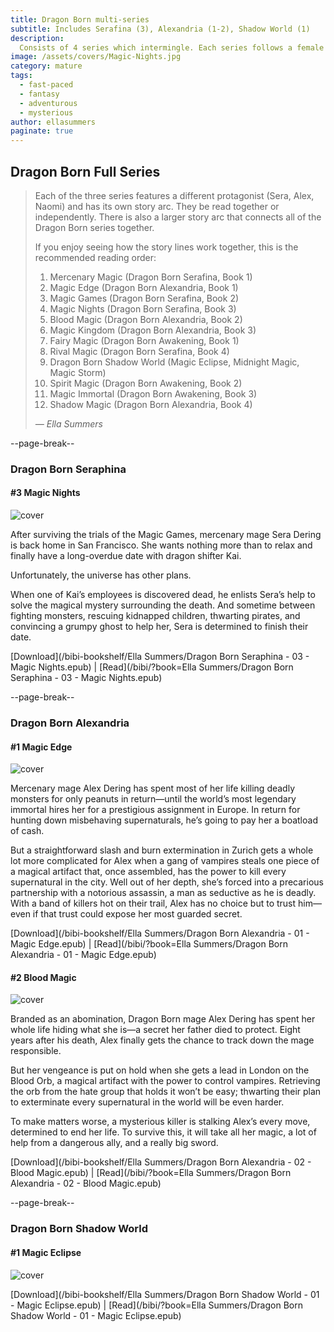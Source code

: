 ```yaml
---
title: Dragon Born multi-series
subtitle: Includes Serafina (3), Alexandria (1-2), Shadow World (1)
description:
  Consists of 4 series which intermingle. Each series follows a female mercenary mage, who is either a cursed Dragon Born or the lover of one, as she works to protect the world, and herself, from those who would destroy it for power.
image: /assets/covers/Magic-Nights.jpg
category: mature
tags:
  - fast-paced
  - fantasy
  - adventurous
  - mysterious
author: ellasummers
paginate: true
---
```

## Dragon Born Full Series

> Each of the three series features a different protagonist (Sera, Alex, Naomi) and has its own story arc. They be read together or independently. There is also a larger story arc that connects all of the Dragon Born series together.
>
> If you enjoy seeing how the story lines work together, this is the recommended reading order:
>
> 1. Mercenary Magic (Dragon Born Serafina, Book 1)
> 2. Magic Edge (Dragon Born Alexandria, Book 1)
> 3. Magic Games (Dragon Born Serafina, Book 2)
> 4. Magic Nights (Dragon Born Serafina, Book 3)
> 5. Blood Magic (Dragon Born Alexandria, Book 2)
> 6. Magic Kingdom (Dragon Born Alexandria, Book 3)
> 7. Fairy Magic (Dragon Born Awakening, Book 1)
> 8. Rival Magic (Dragon Born Serafina, Book 4)
> 9. Dragon Born Shadow World (Magic Eclipse, Midnight Magic, Magic Storm)
> 10. Spirit Magic (Dragon Born Awakening, Book 2)
> 11. Magic Immortal (Dragon Born Awakening, Book 3)
> 12. Shadow Magic (Dragon Born Alexandria, Book 4)
>
> <cite>&mdash; Ella Summers</cite>

--page-break--

### Dragon Born Seraphina

#### #3 Magic Nights

![cover](/assets/covers/Magic-Nights.jpg)

After surviving the trials of the Magic Games, mercenary mage Sera Dering is back home in San Francisco. She wants nothing more than to relax and finally have a long-overdue date with dragon shifter Kai.

Unfortunately, the universe has other plans.

When one of Kai’s employees is discovered dead, he enlists Sera’s help to solve the magical mystery surrounding the death. And sometime between fighting monsters, rescuing kidnapped children, thwarting pirates, and convincing a grumpy ghost to help her, Sera is determined to finish their date.

[Download](/bibi-bookshelf/Ella Summers/Dragon Born Seraphina - 03 - Magic Nights.epub) | [Read](/bibi/?book=Ella Summers/Dragon Born Seraphina - 03 - Magic Nights.epub)

--page-break--

### Dragon Born Alexandria

#### #1 Magic Edge

![cover](/assets/covers/Magic-Edge.jpg)

Mercenary mage Alex Dering has spent most of her life killing deadly monsters for only peanuts in return—until the world’s most legendary immortal hires her for a prestigious assignment in Europe. In return for hunting down misbehaving supernaturals, he’s going to pay her a boatload of cash.

But a straightforward slash and burn extermination in Zurich gets a whole lot more complicated for Alex when a gang of vampires steals one piece of a magical artifact that, once assembled, has the power to kill every supernatural in the city. Well out of her depth, she’s forced into a precarious partnership with a notorious assassin, a man as seductive as he is deadly. With a band of killers hot on their trail, Alex has no choice but to trust him—even if that trust could expose her most guarded secret.

[Download](/bibi-bookshelf/Ella Summers/Dragon Born Alexandria - 01 - Magic Edge.epub) | [Read](/bibi/?book=Ella Summers/Dragon Born Alexandria - 01 - Magic Edge.epub)

#### #2 Blood Magic

![cover](/assets/covers/Blood-Magic.jpg)

Branded as an abomination, Dragon Born mage Alex Dering has spent her whole life hiding what she is—a secret her father died to protect. Eight years after his death, Alex finally gets the chance to track down the mage responsible.

But her vengeance is put on hold when she gets a lead in London on the Blood Orb, a magical artifact with the power to control vampires. Retrieving the orb from the hate group that holds it won’t be easy; thwarting their plan to exterminate every supernatural in the world will be even harder.

To make matters worse, a mysterious killer is stalking Alex’s every move, determined to end her life. To survive this, it will take all her magic, a lot of help from a dangerous ally, and a really big sword.

[Download](/bibi-bookshelf/Ella Summers/Dragon Born Alexandria - 02 - Blood Magic.epub) | [Read](/bibi/?book=Ella Summers/Dragon Born Alexandria - 02 - Blood Magic.epub)

--page-break--

### Dragon Born Shadow World

#### #1 Magic Eclipse

![cover](/assets/covers/Shadow-World.jpg)

[Download](/bibi-bookshelf/Ella Summers/Dragon Born Shadow World - 01 - Magic Eclipse.epub) | [Read](/bibi/?book=Ella Summers/Dragon Born Shadow World - 01 - Magic Eclipse.epub)
